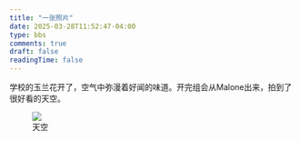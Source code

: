 ```yaml
---
title: "一张照片"
date: 2025-03-28T11:52:47-04:00
type: bbs
comments: true
draft: false
readingTime: false
---
```


学校的玉兰花开了，空气中弥漫着好闻的味道。开完组会从Malone出来，拍到了很好看的天空。

<figure>
<img src="https://cdn.jsdelivr.net/gh/raphelwei/blog-images@main/img/friday_sky.jpeg" class="clickable-image">
<figcaption>天空</figcaption>
</figure>

